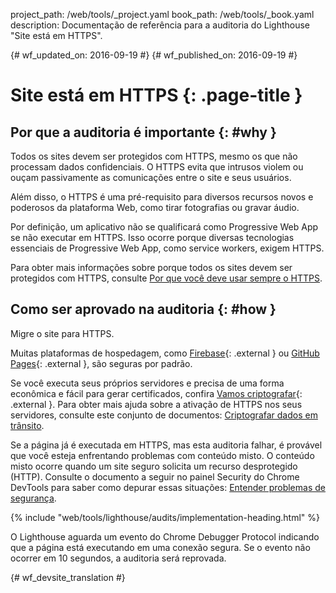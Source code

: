 project_path: /web/tools/_project.yaml
book_path: /web/tools/_book.yaml
description: Documentação de referência para a auditoria do Lighthouse "Site está em HTTPS".

{# wf_updated_on: 2016-09-19 #}
{# wf_published_on: 2016-09-19 #}

# Site está em HTTPS  {: .page-title }

## Por que a auditoria é importante {: #why }

Todos os sites devem ser protegidos com HTTPS, mesmo os que não processam
dados confidenciais. O HTTPS evita que intrusos violem ou ouçam passivamente
as comunicações entre o site e seus usuários.

Além disso, o HTTPS é uma pré-requisito para diversos recursos novos e poderosos da plataforma Web, como
tirar fotografias ou gravar áudio.

Por definição, um aplicativo não se qualificará como Progressive Web App se não executar
em HTTPS. Isso ocorre porque diversas tecnologias essenciais de Progressive Web App, como
service workers, exigem HTTPS.

Para obter mais informações sobre porque todos os sites devem ser protegidos com HTTPS, consulte
[Por que você deve usar sempre o HTTPS](/web/fundamentals/security/encrypt-in-transit/why-https).

## Como ser aprovado na auditoria {: #how }

Migre o site para HTTPS.

Muitas plataformas de hospedagem, como
[Firebase](https://firebase.google.com/docs/hosting/){: .external } ou [GitHub
Pages](https://pages.github.com/){: .external }, são seguras por padrão.

Se você executa seus próprios servidores e precisa de uma forma econômica e fácil para gerar
certificados, confira [Vamos criptografar](https://letsencrypt.org/){: .external }. Para obter mais ajuda
sobre a ativação de HTTPS nos seus servidores, consulte este conjunto de documentos: [Criptografar
dados em trânsito](/web/fundamentals/security/encrypt-in-transit/enable-https).

Se a página já é executada em HTTPS, mas esta auditoria falhar,
é provável que você esteja enfrentando problemas com conteúdo misto. O conteúdo misto ocorre quando um site seguro
solicita um recurso desprotegido (HTTP). Consulte o documento a seguir no
painel Security do Chrome DevTools para saber como depurar essas situações:
[Entender problemas de segurança](/web/tools/chrome-devtools/debug/security).

{% include "web/tools/lighthouse/audits/implementation-heading.html" %}

O Lighthouse aguarda um evento do Chrome Debugger Protocol indicando que
a página está executando em uma conexão segura. Se o evento não ocorrer em 10
segundos, a auditoria será reprovada.


{# wf_devsite_translation #}
